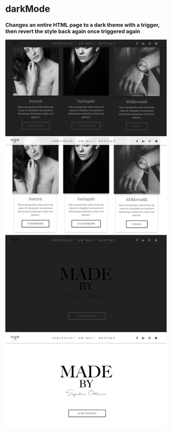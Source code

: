 # darkMode
<h3>Changes an entire HTML page to a dark theme with a trigger, then revert the style back again once triggered again</h3>
<img src="https://raw.githubusercontent.com/sanderhelleso/darkMode/master/screenshots/darkMode1.jpg">
<img src="https://raw.githubusercontent.com/sanderhelleso/darkMode/master/screenshots/darkMode4.jpg">
<img src="https://raw.githubusercontent.com/sanderhelleso/darkMode/master/screenshots/darkMode2.jpg">
<img src="https://raw.githubusercontent.com/sanderhelleso/darkMode/master/screenshots/darkMode3.jpg">
